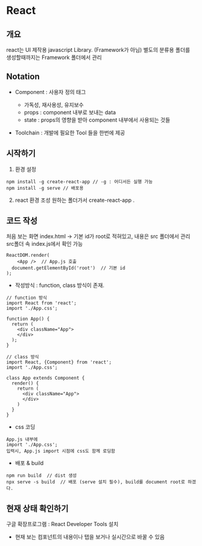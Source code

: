 # React

## 개요

react는 UI 제작용 javascript Library. (Framework가 아님)
별도의 분류용 폴더를 생성할때까지는 Framework 폴더에서 관리

## Notation

- Component : 사용자 정의 태그
  - 가독성, 재사용성, 유지보수
  - props : component 내부로 보내는 data
  - state : props의 영향을 받아 component 내부에서 사용되는 것들

- Toolchain : 개발에 필요한 Tool 들을 한번에 제공

## 시작하기

1. 환경 설정

```
npm install -g create-react-app // -g : 어디서든 실행 가능
npm install -g serve // 배포용
```

2. react 환경 조성 원하는 폴더가서 create-react-app .

## 코드 작성

처음 보는 화면 index.html -> 기본 id가 root로 적혀있고, 내용은 src 폴더에서 관리
src폴더 속 index.js에서 확인 가능

```
ReactDOM.render(
    <App />  // App.js 호출
  document.getElementById('root')  // 기본 id
);
```

- 작성방식 : function, class 방식이 존재.

```
// function 방식
import React from 'react';
import './App.css';

function App() {
  return (
    <div className="App">
    </div>
  );
}
```

```
// class 방식
import React, {Component} from 'react';
import './App.css';

class App extends Component {
  render() {
    return (
      <div className="App">
      </div>
    )
  }
}
```

- css 코딩

```
App.js 내부에
import './App.css';
입력시, App.js import 시점에 css도 함께 로딩함
```

- 배포 & build

```
npm run build  // dist 생성
npx serve -s build  // 배포 (serve 설치 필수), build를 document root로 하겠다.
```

## 현재 상태 확인하기

구글 확장프로그램 : React Developer Tools 설치

- 현재 보는 컴포넌트의 내용이나 탭을 보거나 실시간으로 바꿀 수 있음
